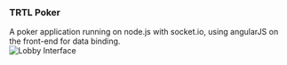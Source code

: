 ### TRTL Poker

A poker application running on node.js with socket.io, using angularJS on the front-end for data binding.  
![Lobby Interface](https://imgur.com/Duy2LmX.png)
